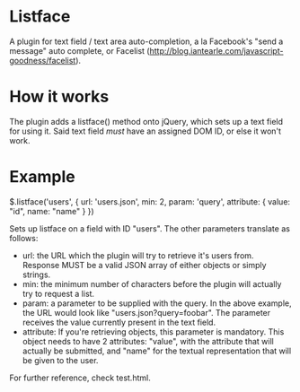 # Listface

A plugin for text field / text area auto-completion, a la Facebook's "send a message" auto complete, or Facelist (http://blog.iantearle.com/javascript-goodness/facelist).

# How it works

The plugin adds a listface() method onto jQuery, which sets up a text field for using it. Said text field *must* have
an assigned DOM ID, or else it won't work.

# Example

$.listface('users', { url: 'users.json', min: 2, param: 'query', attribute: { value: "id", name: "name" } })

Sets up listface on a field with ID "users". The other parameters translate as follows:

- url: the URL which the plugin will try to retrieve it's users from. Response MUST be a valid JSON
array of either objects or simply strings.
- min: the minimum number of characters before the plugin will actually try to request a list.
- param: a parameter to be supplied with the query. In the above example, the URL would look 
like "users.json?query=foobar". The parameter receives the value currently present in the text field.
- attribute: If you're retrieving objects, this parameter is mandatory. This object needs to have
2 attributes: "value", with the attribute that will actually be submitted, and "name" for the textual
representation that will be given to the user.

For further reference, check test.html.
